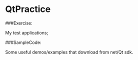 QtPractice
==========
###Exercise:

  My test applications;
  
###SampleCode:

  Some useful demos/examples that download from net/Qt sdk.
